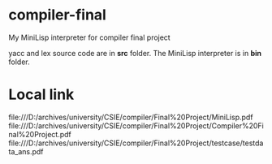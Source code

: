# compiler-final
My MiniLisp interpreter for compiler final project

yacc and lex source code are in **src** folder. 
The MiniLisp interpreter is in **bin** folder.
# Local link
file:///D:/archives/university/CSIE/compiler/Final%20Project/MiniLisp.pdf
file:///D:/archives/university/CSIE/compiler/Final%20Project/Compiler%20Final%20Project.pdf
file:///D:/archives/university/CSIE/compiler/Final%20Project/testcase/testdata_ans.pdf
